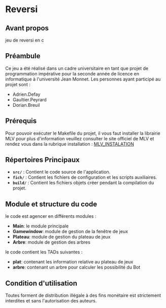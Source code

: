# Reversi

## Avant propos
jeu de reversi en c

## Préambule
Ce jeu a été réalisé dans un cadre universitaire en tant que projet de programmation impérative pour la seconde année de licence en informatique à l'université Jean Monnet. 
Les personnes ayant participé au projet sont :
- Adrien.Defay
- Gaultier.Peyrard
- Dorian.Breuil

## Prérequis
Pour pouvoir exécuter le Makefile du projet, il vous faut installer la librairie MLV pour plus d'information veuillez consulter le site officiel de MLV et rendez vous dans la rubrique installation : [MLV_INSTALATION](http://www-igm.univ-mlv.fr/~boussica/mlv/api/French/html/installation.html)  

## Répertoires Principaux

   - **`src/`** : Contient le code source de l'application.
   - **`fich/`** : Contient les fichiers de configuration et les scripts auxiliaires.
   - **`build/`** : Contient les fichiers objets créer pendant la compilation du projet.
   
## Module et structure du code

le code est agencer en différents modules :
   
   - **Main**: le module principale
   - **Gamewindow**: module de gestion de la fenêtre de jeux
   - **Plateau**: module de gestion du plateau de jeux
   - **Arbre**: module de gestion des arbres

le code contient les TADs suivantes :

   - **plat**: contenant les information relative au plateau de jeux
   - **arbre**: contenant un arbre pour calculer les possibilité du Bot 
## Condition d'utilisation

Toutes forment de distribution illégale à des fins monétaire est strictement interdites et sans l'autorisation des auteurs.
